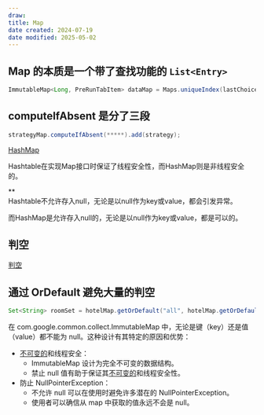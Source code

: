 ```yaml
---
draw:
title: Map
date created: 2024-07-19
date modified: 2025-05-02
---
```


## Map 的本质是一个带了查找功能的 `List<Entry>`

```java
ImmutableMap<Long, PreRunTabItem> dataMap = Maps.uniqueIndex(lastChoice, PreRunTabItem::getId);
```

## computeIfAbsent 是分了三段

```java
strategyMap.computeIfAbsent(*****).add(strategy);
```

[HashMap](HashMap.md)

Hashtable在实现Map接口时保证了线程安全性，而HashMap则是非线程安全的。

**  
Hashtable不允许存入null，无论是以null作为key或value，都会引发异常。

而HashMap是允许存入null的，无论是以null作为key或value，都是可以的。

## 判空

[判空](判空.md)

## 通过 OrDefault 避免大量的判空

```java
Set<String> roomSet = hotelMap.getOrDefault("all", hotelMap.getOrDefault(hotelSeq, Sets.newHashSet()));
```

在 com.google.common.collect.ImmutableMap 中，无论是键（key）还是值（value）都不能为 null。这种设计有其特定的原因和优势：

- [不可变的](不可变的.md)和线程安全：
    - ImmutableMap 设计为完全不可变的数据结构。
    - 禁止 null 值有助于保证其[不可变的](不可变的.md)和线程安全性。
- 防止 NullPointerException：
    - 不允许 null 可以在使用时避免许多潜在的 NullPointerException。
    - 使用者可以确信从 map 中获取的值永远不会是 null。
